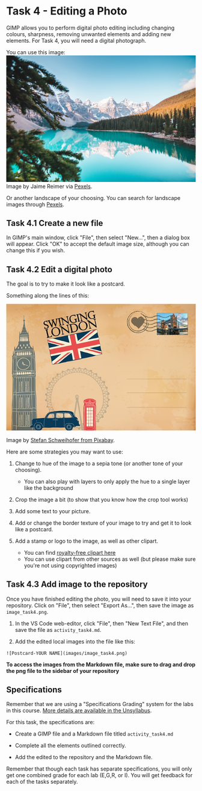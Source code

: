 # Task 4 - Editing a Photo

GIMP allows you to perform digital photo editing including changing colours, sharpness, removing unwanted elements and adding new elements.  For Task 4, you will need a digital photograph. 

You can use this image: ![Landscape](images/pexels-jaime-reimer-2662116.jpg) Image by Jaime Reimer via [Pexels](https://www.pexels.com/photo/beautiful-view-of-moraine-lake-2662116/).

Or another landscape of your choosing. You can search for landscape images through [Pexels](https://www.pexels.com/).

## Task 4.1 Create a new file

In GIMP's main window, click "File", then select "New...", then a dialog box will appear.  Click "OK" to accept the default image size, although you can change this if you wish.

## Task 4.2 Edit a digital photo

The goal is to try to make it look like a postcard.

Something along the lines of this:

![](images/postcard.jpg)

Image by [Stefan Schweihofer from Pixabay](https://pixabay.com/users/stux-12364/?utm_source=link-attribution&amp;utm_medium=referral&amp;utm_campaign=image&amp;utm_content=1038914).

Here are some strategies you may want to use:

1. Change to hue of the image to a sepia tone (or another tone of your choosing).
    - You can also play with layers to only apply the hue to a single layer like the background

2. Crop the image a bit (to show that you know how the crop tool works)

3. Add some text to your picture.

4. Add or change the border texture of your image to try and get it to look like a postcard.

5. Add a stamp or logo to the image, as well as other clipart.
    - You can find [royalty-free clipart here](https://publicdomainvectors.org)
    - You can use clipart from other sources as well (but please make sure you're not using copyrighted images)

## Task 4.3 Add image to the repository

Once you have finished editing the photo, you will need to save it into your repository. Click on "File", then select "Export As...", then save the image as `image_task4.png`.

1. In the VS Code web-editor, click "File", then "New Text File", and then save the file as `activity_task4.md`.

2. Add the edited local images into the file like this: 

```
![Postcard-YOUR NAME](images/image_task4.png)
```

**To access the images from the Markdown file, make sure to drag and drop the png file to the sidebar of your repository**

## Specifications

Remember that we are using a "Specifications Grading" system for the labs in this course. [More details are available in the Unsyllabus](https://firas.moosvi.com/courses/cosc122/2022_WT1/about/unsyllabus.html#specifications-grading).

For this task, the specifications are:

- Create a GIMP file and a Markdown file titled `activity_task4.md`

- Complete all the elements outlined correctly.

- Add the edited to the repository and the Markdown file.

Remember that though each task has separate specifications, you will only get one combined grade for each lab (E,G,R, or I). You will get feedback for each of the tasks separately.
